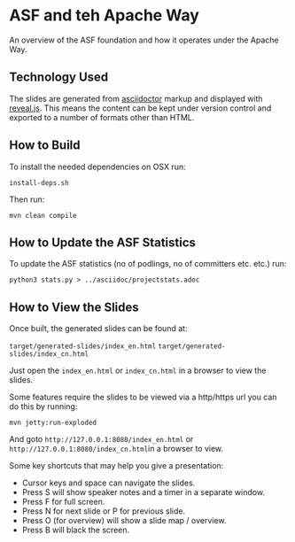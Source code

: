 
# ASF and teh Apache Way

An overview of the ASF foundation and how it operates under the Apache Way.

## Technology Used

The slides are generated from [asciidoctor](https://asciidoctor.org) markup and displayed with [reveal.js](https://asciidoctor.org/docs/asciidoctor-revealjs/). This means the content can be kept under version control and exported to a number of formats other than HTML.

## How to Build

To install the needed dependencies on OSX run:

`install-deps.sh`

Then run:

`mvn clean compile`

## How to Update the ASF Statistics

To update the ASF statistics (no of podlings, no of committers etc. etc.) run:

`python3 stats.py > ../asciidoc/projectstats.adoc`

## How to View the Slides

Once built, the generated slides can be found at:

`target/generated-slides/index_en.html`
`target/generated-slides/index_cn.html`

Just open the `index_en.html` or `index_cn.html` in a browser to view the slides.

Some features require the slides to be viewed via a http/https url you can do this by running:

`mvn jetty:run-exploded`

And goto `http://127.0.0.1:8080/index_en.html` or `http://127.0.0.1:8080/index_cn.html`in a browser to view.

Some key shortcuts that may help you give a presentation:

- Cursor keys and space can navigate the slides.
- Press S will show speaker notes and a timer in a separate window.
- Press F for full screen.
- Press N for next slide or P for previous slide.
- Press O (for overview) will show a slide map / overview.
- Press B will black the screen.
